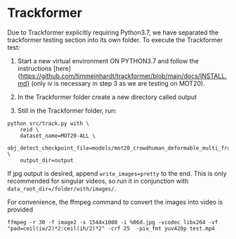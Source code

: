 # Trackformer
Due to Trackformer explicitly requiring Python3.7, we have separated the trackformer testing section into its own
folder. To execute the Trackformer test:

1. Start a new virtual environment ON PYTHON3.7 and follow the instructions
[here]{https://github.com/timmeinhardt/trackformer/blob/main/docs/INSTALL.md} (only iv is necessary in step 3
as we are testing on MOT20). 

2. In the Trackformer folder create a new directory called output

3. Still in the Trackformer folder, run:
```
python src/track.py with \
    reid \
    dataset_name=MOT20-ALL \
    obj_detect_checkpoint_file=models/mot20_crowdhuman_deformable_multi_frame/checkpoint_epoch_50.pth  \
    output_dir=output
```

If jpg output is desired, append `write_images=pretty` to the end. This is only recommended for singular videos, so
run it in conjunction with `data_root_dir=/folder/with/images/`.

For convenience, the ffmpeg command to convert the images into video is provided

```ffmpeg -r 30 -f image2 -s 1544x1080 -i %06d.jpg -vcodec libx264 -vf "pad=ceil(iw/2)*2:ceil(ih/2)*2" -crf 25  -pix_fmt yuv420p test.mp4```
